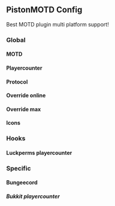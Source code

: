 PistonMOTD Config
---------------

Best MOTD plugin multi platform support!

<!-- MACRO{toc|fromDepth=1|toDepth=2} -->

### Global

#### MOTD

#### Playercounter

#### Protocol

#### Override online

#### Override max

#### Icons

### Hooks

#### Luckperms playercounter

### Specific

#### Bungeecord

##### Bukkit playercounter

